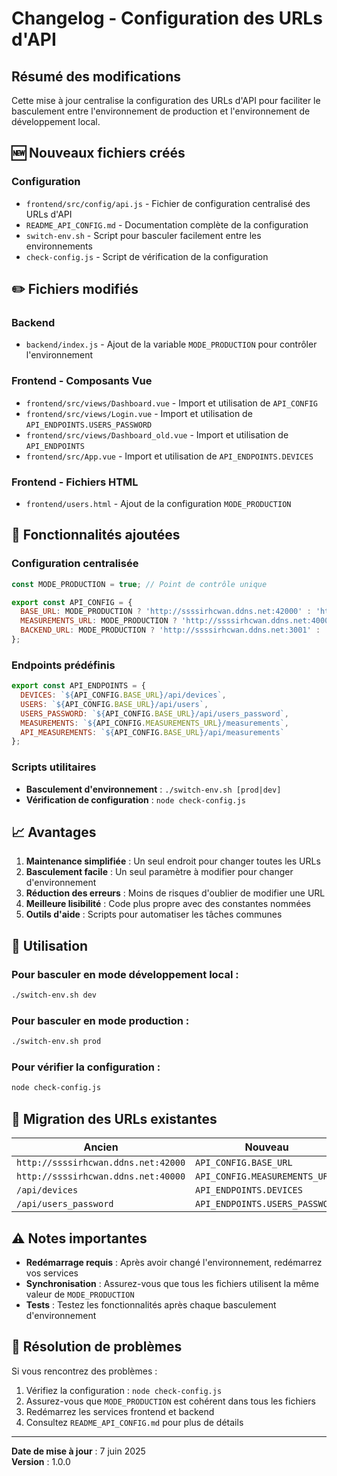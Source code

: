 # Changelog - Configuration des URLs d'API

## Résumé des modifications

Cette mise à jour centralise la configuration des URLs d'API pour faciliter le basculement entre l'environnement de production et l'environnement de développement local.

## 🆕 Nouveaux fichiers créés

### Configuration
- `frontend/src/config/api.js` - Fichier de configuration centralisé des URLs d'API
- `README_API_CONFIG.md` - Documentation complète de la configuration
- `switch-env.sh` - Script pour basculer facilement entre les environnements
- `check-config.js` - Script de vérification de la configuration

## ✏️ Fichiers modifiés

### Backend
- `backend/index.js` - Ajout de la variable `MODE_PRODUCTION` pour contrôler l'environnement

### Frontend - Composants Vue
- `frontend/src/views/Dashboard.vue` - Import et utilisation de `API_CONFIG`
- `frontend/src/views/Login.vue` - Import et utilisation de `API_ENDPOINTS.USERS_PASSWORD`
- `frontend/src/views/Dashboard_old.vue` - Import et utilisation de `API_ENDPOINTS`
- `frontend/src/App.vue` - Import et utilisation de `API_ENDPOINTS.DEVICES`

### Frontend - Fichiers HTML
- `frontend/users.html` - Ajout de la configuration `MODE_PRODUCTION`

## 🔧 Fonctionnalités ajoutées

### Configuration centralisée
```javascript
const MODE_PRODUCTION = true; // Point de contrôle unique

export const API_CONFIG = {
  BASE_URL: MODE_PRODUCTION ? 'http://ssssirhcwan.ddns.net:42000' : 'http://localhost:42000',
  MEASUREMENTS_URL: MODE_PRODUCTION ? 'http://ssssirhcwan.ddns.net:40000' : 'http://localhost:40000',
  BACKEND_URL: MODE_PRODUCTION ? 'http://ssssirhcwan.ddns.net:3001' : 'http://localhost:3001'
};
```

### Endpoints prédéfinis
```javascript
export const API_ENDPOINTS = {
  DEVICES: `${API_CONFIG.BASE_URL}/api/devices`,
  USERS: `${API_CONFIG.BASE_URL}/api/users`,
  USERS_PASSWORD: `${API_CONFIG.BASE_URL}/api/users_password`,
  MEASUREMENTS: `${API_CONFIG.MEASUREMENTS_URL}/measurements`,
  API_MEASUREMENTS: `${API_CONFIG.BASE_URL}/api/measurements`
};
```

### Scripts utilitaires
- **Basculement d'environnement** : `./switch-env.sh [prod|dev]`
- **Vérification de configuration** : `node check-config.js`

## 📈 Avantages

1. **Maintenance simplifiée** : Un seul endroit pour changer toutes les URLs
2. **Basculement facile** : Un seul paramètre à modifier pour changer d'environnement
3. **Réduction des erreurs** : Moins de risques d'oublier de modifier une URL
4. **Meilleure lisibilité** : Code plus propre avec des constantes nommées
5. **Outils d'aide** : Scripts pour automatiser les tâches communes

## 🚀 Utilisation

### Pour basculer en mode développement local :
```bash
./switch-env.sh dev
```

### Pour basculer en mode production :
```bash
./switch-env.sh prod
```

### Pour vérifier la configuration :
```bash
node check-config.js
```

## 🔄 Migration des URLs existantes

| Ancien                                    | Nouveau                           |
|-------------------------------------------|-----------------------------------|
| `http://ssssirhcwan.ddns.net:42000`     | `API_CONFIG.BASE_URL`            |
| `http://ssssirhcwan.ddns.net:40000`     | `API_CONFIG.MEASUREMENTS_URL`    |
| `/api/devices`                           | `API_ENDPOINTS.DEVICES`          |
| `/api/users_password`                    | `API_ENDPOINTS.USERS_PASSWORD`   |

## ⚠️ Notes importantes

- **Redémarrage requis** : Après avoir changé l'environnement, redémarrez vos services
- **Synchronisation** : Assurez-vous que tous les fichiers utilisent la même valeur de `MODE_PRODUCTION`
- **Tests** : Testez les fonctionnalités après chaque basculement d'environnement

## 🐛 Résolution de problèmes

Si vous rencontrez des problèmes :

1. Vérifiez la configuration : `node check-config.js`
2. Assurez-vous que `MODE_PRODUCTION` est cohérent dans tous les fichiers
3. Redémarrez les services frontend et backend
4. Consultez `README_API_CONFIG.md` pour plus de détails

---

**Date de mise à jour** : 7 juin 2025  
**Version** : 1.0.0
